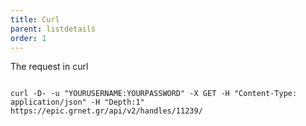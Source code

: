 ```yaml
---
title: Curl
parent: listdetails
order: 1
---
```

The request in curl

<pre><code>
curl -D- -u "YOURUSERNAME:YOURPASSWORD" -X GET -H "Content-Type: application/json" -H "Depth:1" https://epic.grnet.gr/api/v2/handles/11239/
</code></pre>

